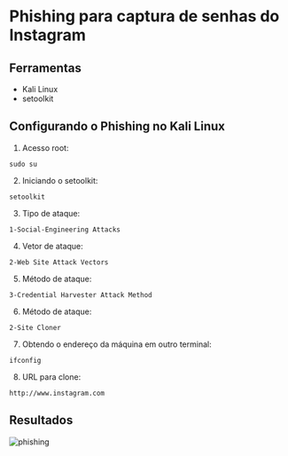 # Phishing para captura de senhas do Instagram

## Ferramentas
- Kali Linux
- setoolkit

## Configurando o Phishing no Kali Linux
1. Acesso root:
```
sudo su
```
2. Iniciando o setoolkit:
```
setoolkit
```
3. Tipo de ataque:
```
1-Social-Engineering Attacks
```
4. Vetor de ataque:
```
2-Web Site Attack Vectors
```
5. Método de ataque:
```
3-Credential Harvester Attack Method
```
6. Método de ataque:
```
2-Site Cloner
```
7. Obtendo o endereço da máquina em outro terminal:
```
ifconfig
```
8. URL para clone:
```
http://www.instagram.com
```

## Resultados
![phishing](https://github.com/user-attachments/assets/afe8d5a5-5dcb-43ed-8b7d-6eb109a0e60e)
